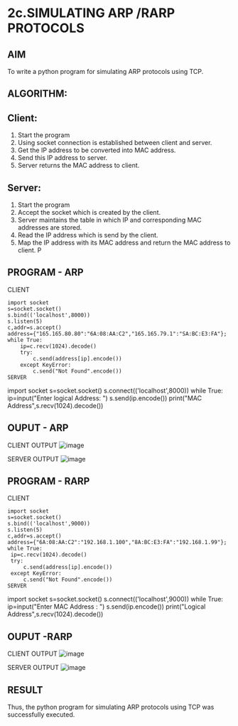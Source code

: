 # 2c.SIMULATING ARP /RARP PROTOCOLS
## AIM
To write a python program for simulating ARP protocols using TCP.
## ALGORITHM:
## Client:
1. Start the program
2. Using socket connection is established between client and server.
3. Get the IP address to be converted into MAC address.
4. Send this IP address to server.
5. Server returns the MAC address to client.
## Server:
1. Start the program
2. Accept the socket which is created by the client.
3. Server maintains the table in which IP and corresponding MAC addresses are
stored.
4. Read the IP address which is send by the client.
5. Map the IP address with its MAC address and return the MAC address to client.
P
## PROGRAM - ARP
CLIENT
```
import socket
s=socket.socket()
s.bind(('localhost',8000))
s.listen(5)
c,addr=s.accept()
address={"165.165.80.80":"6A:08:AA:C2","165.165.79.1":"SA:BC:E3:FA"};
while True:
    ip=c.recv(1024).decode()
    try:
        c.send(address[ip].encode()) 
    except KeyError:
        c.send("Not Found".encode())
SERVER
```
import socket
s=socket.socket()
s.connect(('localhost',8000))
while True:
 ip=input("Enter logical Address: ")
 s.send(ip.encode())
 print("MAC Address",s.recv(1024).decode())

## OUPUT - ARP
CLIENT OUTPUT
![image](https://github.com/mdgj2005/2c.ARP_RARP_PROTOCOLS/assets/145533936/bef6aade-d734-4f2c-a31f-60ed92327651)

SERVER OUTPUT
![image](https://github.com/mdgj2005/2c.ARP_RARP_PROTOCOLS/assets/145533936/9cf6a83b-b9e2-4ad7-966d-f654efa4d8e4)

## PROGRAM - RARP
CLIENT
```
import socket
s=socket.socket()
s.bind(('localhost',9000))
s.listen(5)
c,addr=s.accept()
address={"6A:08:AA:C2":"192.168.1.100","8A:BC:E3:FA":"192.168.1.99"};
while True:
 ip=c.recv(1024).decode()
 try:
     c.send(address[ip].encode())
 except KeyError:
     c.send("Not Found".encode())
SERVER
```
import socket
s=socket.socket()
s.connect(('localhost',9000))
while True:
 ip=input("Enter MAC Address : ")
 s.send(ip.encode())
 print("Logical Address",s.recv(1024).decode())
 
## OUPUT -RARP
CLIENT OUTPUT
![image](https://github.com/mdgj2005/2c.ARP_RARP_PROTOCOLS/assets/145533936/a187c66c-a06e-49a5-ae35-9198c36f895e)

SERVER OUTPUT
![image](https://github.com/mdgj2005/2c.ARP_RARP_PROTOCOLS/assets/145533936/c69b2f6c-a3ee-4218-b41f-7cd6dbb58faa)


## RESULT
Thus, the python program for simulating ARP protocols using TCP was successfully 
executed.
